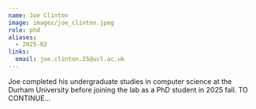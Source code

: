 ```yaml
---
name: Joe Clinton
image: images/joe_clinton.jpeg
role: phd
aliases:
  - 2025-02
links:
  email: joe.clinton.25@ucl.ac.uk
---
```


Joe completed his undergraduate studies in computer science at the Durham University before joining the lab as a PhD student in 2025 fall. TO CONTINUE...
